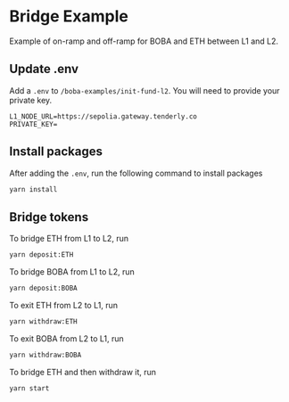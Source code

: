 # Bridge Example

Example of on-ramp and off-ramp for BOBA and ETH between L1 and L2.

## Update .env

Add a `.env` to `/boba-examples/init-fund-l2`. You will need to provide your private key.

```
L1_NODE_URL=https://sepolia.gateway.tenderly.co
PRIVATE_KEY=
```

## Install packages

After adding the `.env`, run the following command to install packages

```bash
yarn install
```

## Bridge tokens

To bridge ETH from L1 to L2, run

```bash
yarn deposit:ETH
```

To bridge BOBA from L1 to L2, run

```bash
yarn deposit:BOBA
```

To exit ETH from L2 to L1, run

```bash
yarn withdraw:ETH
```

To exit BOBA from L2 to L1, run

```bash
yarn withdraw:BOBA
```

To bridge ETH and then withdraw it, run

```bash
yarn start
```



